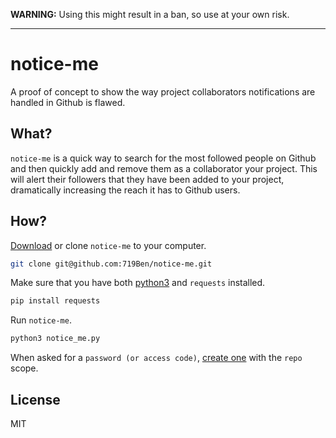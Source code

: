 **WARNING:** Using this might result in a ban, so use at your own risk.

-----------------

# notice-me
A proof of concept to show the way project collaborators notifications are handled in Github is flawed.

## What?
`notice-me` is a quick way to search for the most followed people on Github and then quickly add and remove them as a collaborator your project.
This will alert their followers that they have been added to your project, dramatically increasing the reach it has to Github users.

## How?
[Download](https://github.com/719Ben/attention-whore/archive/master.zip) or clone `notice-me` to your computer.
```bash
git clone git@github.com:719Ben/notice-me.git
```
Make sure that you have both [python3](https://www.python.org/downloads/) and `requests` installed.
```bash
pip install requests
```
Run `notice-me`.
```bash
python3 notice_me.py
```
When asked for a `password (or access code)`, [create one](https://github.com/settings/tokens) with the `repo` scope.

## License
MIT
